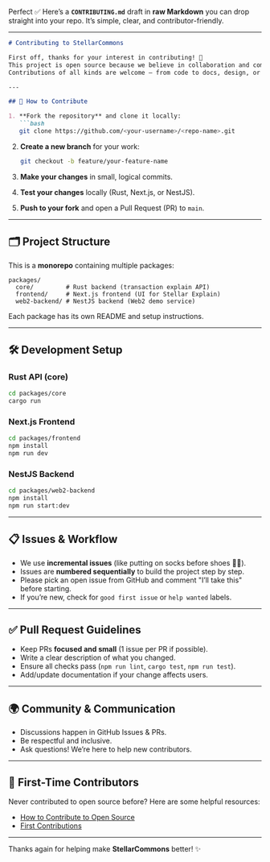 Perfect ✅ Here’s a **`CONTRIBUTING.md`** draft in **raw Markdown** you can drop straight into your repo. It’s simple, clear, and contributor-friendly.

---

````markdown
# Contributing to StellarCommons

First off, thanks for your interest in contributing! 🚀  
This project is open source because we believe in collaboration and community.  
Contributions of all kinds are welcome — from code to docs, design, or testing.

---

## 📌 How to Contribute

1. **Fork the repository** and clone it locally:
   ```bash
   git clone https://github.com/<your-username>/<repo-name>.git
````

2. **Create a new branch** for your work:

   ```bash
   git checkout -b feature/your-feature-name
   ```
3. **Make your changes** in small, logical commits.
4. **Test your changes** locally (Rust, Next.js, or NestJS).
5. **Push to your fork** and open a Pull Request (PR) to `main`.

---

## 🗂 Project Structure

This is a **monorepo** containing multiple packages:

```
packages/
  core/         # Rust backend (transaction explain API)
  frontend/     # Next.js frontend (UI for Stellar Explain)
  web2-backend/ # NestJS backend (Web2 demo service)
```

Each package has its own README and setup instructions.

---

## 🛠 Development Setup

### Rust API (core)

```bash
cd packages/core
cargo run
```

### Next.js Frontend

```bash
cd packages/frontend
npm install
npm run dev
```

### NestJS Backend

```bash
cd packages/web2-backend
npm install
npm run start:dev
```

---

## 📋 Issues & Workflow

* We use **incremental issues** (like putting on socks before shoes 🧦👟).
* Issues are **numbered sequentially** to build the project step by step.
* Please pick an open issue from GitHub and comment "I’ll take this" before starting.
* If you’re new, check for `good first issue` or `help wanted` labels.

---

## ✅ Pull Request Guidelines

* Keep PRs **focused and small** (1 issue per PR if possible).
* Write a clear description of what you changed.
* Ensure all checks pass (`npm run lint`, `cargo test`, `npm run test`).
* Add/update documentation if your change affects users.

---

## 🌍 Community & Communication

* Discussions happen in GitHub Issues & PRs.
* Be respectful and inclusive.
* Ask questions! We’re here to help new contributors.

---

## 🎉 First-Time Contributors

Never contributed to open source before?
Here are some helpful resources:

* [How to Contribute to Open Source](https://opensource.guide/how-to-contribute/)
* [First Contributions](https://firstcontributions.github.io/)

---

Thanks again for helping make **StellarCommons** better! ✨

